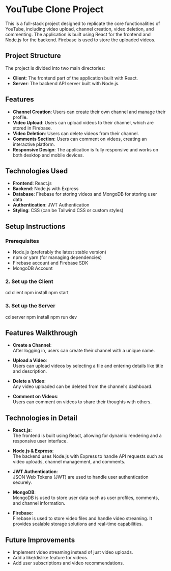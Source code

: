 # YouTube Clone Project

This is a full-stack project designed to replicate the core functionalities of YouTube, including video upload, channel creation, video deletion, and commenting. The application is built using React for the frontend and Node.js for the backend. Firebase is used to store the uploaded videos.

## Project Structure

The project is divided into two main directories:

- **Client**: The frontend part of the application built with React.
- **Server**: The backend API server built with Node.js.

## Features

- **Channel Creation**: Users can create their own channel and manage their profile.
- **Video Upload**: Users can upload videos to their channel, which are stored in Firebase.
- **Video Deletion**: Users can delete videos from their channel.
- **Comments Section**: Users can comment on videos, creating an interactive platform.
- **Responsive Design**: The application is fully responsive and works on both desktop and mobile devices.

## Technologies Used

- **Frontend**: React.js
- **Backend**: Node.js with Express
- **Database**: Firebase for storing videos and MongoDB for storing user data
- **Authentication**: JWT Authentication
- **Styling**: CSS (can be Tailwind CSS or custom styles)

## Setup Instructions

### Prerequisites

- Node.js (preferably the latest stable version)
- npm or yarn (for managing dependencies)
- Firebase account and Firebase SDK
- MongoDB Account

### 2. Set up the Client
cd client
npm install
npm start




### 3. Set up the Server
cd server
npm install
npm run dev





## Features Walkthrough

- **Create a Channel**:  
  After logging in, users can create their channel with a unique name.

- **Upload a Video**:  
  Users can upload videos by selecting a file and entering details like title and description.

- **Delete a Video**:  
  Any video uploaded can be deleted from the channel’s dashboard.

- **Comment on Videos**:  
  Users can comment on videos to share their thoughts with others.

## Technologies in Detail

- **React.js**:  
  The frontend is built using React, allowing for dynamic rendering and a responsive user interface.

- **Node.js & Express**:  
  The backend uses Node.js with Express to handle API requests such as video uploads, channel management, and comments.

- **JWT Authentication**:  
  JSON Web Tokens (JWT) are used to handle user authentication securely.

- **MongoDB**:  
  MongoDB is used to store user data such as user profiles, comments, and channel information.

- **Firebase**:  
  Firebase is used to store video files and handle video streaming. It provides scalable storage solutions and real-time capabilities.

## Future Improvements

- Implement video streaming instead of just video uploads.
- Add a like/dislike feature for videos.
- Add user subscriptions and video recommendations.
